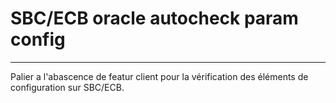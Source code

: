 # SBC/ECB oracle autocheck param config
****
Palier a l'abascence de featur client 
pour la vérification des éléments de configuration sur SBC/ECB. 

